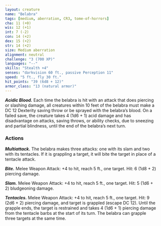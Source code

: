 ```yaml
---
layout: creature
name: "Belabra"
tags: [medium, aberration, CR3, tome-of-horrors]
cha: 11 (+0)
wis: 12 (+1)
int: 7 (-2)
con: 14 (+2)
dex: 15 (+2)
str: 14 (+2)
size: Medium aberration
alignment: neutral
challenge: "3 (700 XP)"
languages: "--"
skills: "Stealth +4"
senses: "darkvision 60 ft., passive Perception 11"
speed: "5 ft., fly 30 ft."
hit_points: "39 (6d8 + 12)"
armor_class: "13 (natural armor)"
---
```


***Acidic Blood.*** Each time the belabra is hit with an attack
that does piercing or slashing damage, all creatures within 10
feet of the belabra must make a DC 12 Dexterity saving throw
or be sprayed with the belabra’s blood. On a failed save, the
creature takes 4 (1d6 + 1) acid damage and has disadvantage
on attacks, saving throws, or ability checks, due to sneezing
and partial blindness, until the end of the belabra’s next
turn.

### Actions

***Multiattack.*** The belabra makes three attacks: one
with its slam and two with its tentacles. If it is grappling
a target, it will bite the target in place of a tentacle attack.

***Bite.*** Melee Weapon Attack: +4 to hit, reach 5 ft., one target. Hit: 6 (1d8 + 2) piercing damage.

***Slam.*** Melee Weapon Attack: +4 to hit, reach 5 ft., one target. Hit: 5
(1d6 + 2) bludgeoning damage.

***Tentacles.*** Melee Weapon Attack: +4 to hit, reach 5 ft., one target. Hit:
9 (2d6 + 2) piercing damage, and target is grappled (escape DC 12). Until
the grapple ends, the target is restrained and takes 4 (1d6 + 1) piercing
damage from the tentacle barbs at the start of its turn. The belabra can
grapple three targets at the same time.
